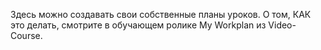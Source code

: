 Здесь можно создавать свои собственные планы уроков. О том, КАК это делать, смотрите в обучающем ролике My Workplan из Video-Course.
